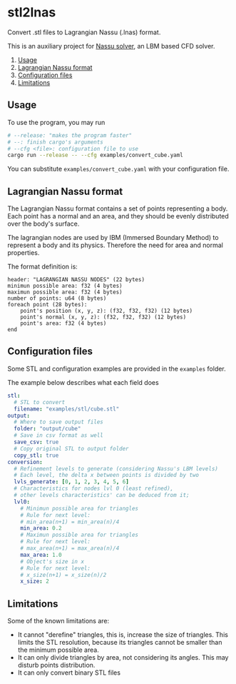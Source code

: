 # stl2lnas

Convert .stl files to Lagrangian Nassu (.lnas) format.

This is an auxiliary project for [Nassu solver](https://bitbucket.org/aerosim-cfd/nassu),
an LBM based CFD solver.


1. [Usage](#usage)
2. [Lagrangian Nassu format](#lagrangian-nassu-format)
3. [Configuration files](#configuration-files)
4. [Limitations](#limitations)


## Usage

To use the program, you may run

```bash
# --release: "makes the program faster"
# --: finish cargo's arguments
# --cfg <file>: configuration file to use
cargo run --release -- --cfg examples/convert_cube.yaml
```

You can substitute `examples/convert_cube.yaml` with your configuration file.

## Lagrangian Nassu format

The Lagrangian Nassu format contains a set of points representing a body. 
Each point has a normal and an area, and they should be evenly distributed over the body's surface.

The lagrangian nodes are used by IBM (Immersed Boundary Method) to represent a body and its physics.
Therefore the need for area and normal properties.

The format definition is:
```
header: "LAGRANGIAN NASSU NODES" (22 bytes)
minimun possible area: f32 (4 bytes)
maximun possible area: f32 (4 bytes)
number of points: u64 (8 bytes)
foreach point (28 bytes):
    point's position (x, y, z): (f32, f32, f32) (12 bytes)
    point's normal (x, y, z): (f32, f32, f32) (12 bytes)
    point's area: f32 (4 bytes)
end
```

## Configuration files

Some STL and configuration examples are provided in the `examples` folder.

The example below describes what each field does
 
```yaml
stl:
  # STL to convert
  filename: "examples/stl/cube.stl"
output:
  # Where to save output files
  folder: "output/cube"
  # Save in csv format as well
  save_csv: true
  # Copy original STL to output folder
  copy_stl: true
conversion:
  # Refinement levels to generate (considering Nassu's LBM levels)
  # Each level, the delta x between points is divided by two
  lvls_generate: [0, 1, 2, 3, 4, 5, 6]
  # Characteristics for nodes lvl 0 (least refined),
  # other levels characteristics' can be deduced from it;
  lvl0:
    # Minimun possible area for triangles
    # Rule for next level:
    # min_area(n+1) = min_area(n)/4
    min_area: 0.2
    # Maximun possible area for triangles
    # Rule for next level:
    # max_area(n+1) = max_area(n)/4
    max_area: 1.0
    # Object's size in x
    # Rule for next level:
    # x_size(n+1) = x_size(n)/2
    x_size: 2
```

## Limitations

Some of the known limitations are:

- It cannot "derefine" triangles, this is, increase the size of triangles. This limits the STL resolution, because its triangles cannot be smaller than the minimum possible area.
- It can only divide triangles by area, not considering its angles. This may disturb points distribution.
- It can only convert binary STL files
